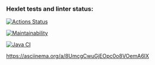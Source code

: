 ### Hexlet tests and linter status:
[![Actions Status](https://github.com/wassermanum/java-project-lvl1/workflows/hexlet-check/badge.svg)](https://github.com/wassermanum/java-project-lvl1/actions)

[![Maintainability](https://api.codeclimate.com/v1/badges/a99a88d28ad37a79dbf6/maintainability)](https://codeclimate.com/github/codeclimate/codeclimate/maintainability)

[![Java CI](https://github.com/wassermanum/java-project-lvl1/actions/workflows/build.yaml/badge.svg)](https://github.com/wassermanum/java-project-lvl1/actions/workflows/build.yaml)

https://asciinema.org/a/8UmcgCwuGjEOpc0o8VOemA6lX
